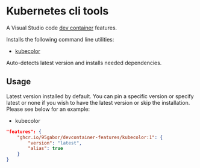# Kubernetes cli tools

A Visual Studio code [dev container](https://containers.dev/) features.

Installs the following command line utilities:

* [kubecolor](https://github.com/kubecolor/kubecolor#readme)

Auto-detects latest version and installs needed dependencies.

## Usage

Latest version installed by default. You can pin a specific version or specify latest or none if you wish to have the latest version or skip the installation. Please see below for an example:

* kubecolor

```json
"features": {
    "ghcr.io/95gabor/devcontainer-features/kubecolor:1": {
        "version": "latest",
        "alias": true
    }
}
```
